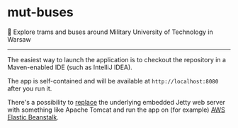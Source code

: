 # mut-buses
:bus: Explore trams and buses around Military University of Technology in Warsaw

***

The easiest way to launch the application is to checkout the repository in a
Maven-enabled IDE (such as IntelliJ IDEA).

The app is self-contained and will be available at `http://localhost:8080`
after you run it.

There's a possibility to [replace](http://sparkjava.com/documentation#other-web-server)
the underlying embedded Jetty web server with something like Apache Tomcat and
run the app on (for example) [AWS Elastic Beanstalk](https://docs.aws.amazon.com/elasticbeanstalk/latest/dg/create_deploy_Java.html).
